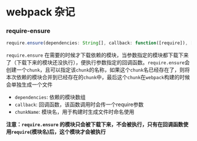 # webpack 杂记

### require-ensure

```js
require.ensure(dependencies: String[], callback: function([require]), [chunkName: String])
```

`require.ensure` 在需要的时候才下载依赖的模块，当参数指定的模块都下载下来了（下载下来的模块还没执行），便执行参数指定的回调函数。`require.ensure`会创建一个`chunk`，且可以指定该`chunk`的名称，如果这个`chunk`名已经存在了，则将本次依赖的模块合并到已经存在的`chunk`中，最后这个`chunk`在`webpack`构建的时候会单独生成一个文件

- `dependencies`: 依赖的模块数组
- `callback`: 回调函数，该函数调用时会传一个require参数
- `chunkName`: 模块名，用于构建时生成文件时命名使用

**注意：`require.ensure` 的模块只会被下载下来，不会被执行，只有在回调函数使用`require`(模块名)后，这个模块才会被执行**